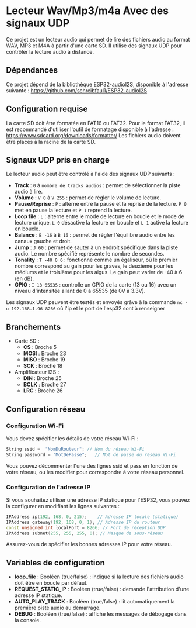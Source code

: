 # Lecteur Wav/Mp3/m4a Avec des signaux UDP
Ce projet est un lecteur audio qui permet de lire des fichiers audio au format WAV, MP3 et M4A à partir d'une carte SD. Il utilise des signaux UDP pour contrôler la lecture audio à distance.

## Dépendances
Ce projet dépend de la bibliothèque ESP32-audioI2S, disponible à l'adresse suivante : https://github.com/schreibfaul1/ESP32-audioI2S

## Configuration requise
La carte SD doit être formatée en FAT16 ou FAT32. Pour le format FAT32, il est recommandé d'utiliser l'outil de formatage disponible à l'adresse : https://www.sdcard.org/downloads/formatter/
Les fichiers audio doivent être placés à la racine de la carte SD.

## Signaux UDP pris en charge
Le lecteur audio peut être contrôlé à l'aide des signaux UDP suivants :

- **Track** : `0` à `nombre de tracks audios` : permet de sélectionner la piste audio à lire.
- **Volume** : `V 0` à `V 255` : permet de régler le volume de lecture.
- **Pause/Reprise** : `P` : alterne entre la pause et la reprise de la lecture. `P 0` met en pause la lecture et `P 1` reprend la lecture.
- **Loop file** : `L` : alterne entre le mode de lecture en boucle et le mode de lecture unique. `L 0` désactive la lecture en boucle et `L 1` active la lecture en boucle.
- **Balance** : `B -16` à `B 16` : permet de régler l'équilibre audio entre les canaux gauche et droit.
- **Jump** : `J 60` : permet de sauter à un endroit spécifique dans la piste audio. Le nombre spécifié représente le nombre de secondes.
- **Tonality** : `T -40 0 6` : fonctionne comme un égaliseur, où le premier nombre correspond au gain pour les graves, le deuxième pour les médiums et le troisième pour les aigus. Le gain peut varier de -40 à 6 (en dB).
- **GPIO** : `I 13 65535` : controlle un GPIO de la carte (13 ou 16) avec un niveau d'intensitée allant de 0 à 65535 (de 0V à 3.3V).


Les signaux UDP peuvent être testés et envoyés grâve à la commande `nc -u 192.168.1.96 8266` où l'ip et le port de l'esp32 sont à renseigner
## Branchements
- Carte SD :
	- **CS** : Broche 5
	- **MOSI** : Broche 23
	- **MISO** : Broche 19
	- **SCK** : Broche 18
- Amplificateur I2S :
	- **DIN** : Broche 25
	- **BCLK** : Broche 27
	- **LRC** : Broche 26

## Configuration réseau

### Configuration Wi-Fi
Vous devez spécifier les détails de votre réseau Wi-Fi :

```cpp
String ssid =  "NomDuRouteur"; // Nom du réseau Wi-Fi
String password = "MotDePasse";   // Mot de passe du réseau Wi-Fi
```
Vous pouvez décommenter l'une des lignes ssid et pass en fonction de votre réseau, ou les modifier pour correspondre à votre réseau personnel.

### Configuration de l'adresse IP
Si vous souhaitez utiliser une adresse IP statique pour l'ESP32, vous pouvez la configurer en modifiant les lignes suivantes :

```cpp
IPAddress ip(192, 168, 0, 215);    // Adresse IP locale (statique)
IPAddress gateway(192, 168, 0, 1); // Adresse IP du routeur
const unsigned int localPort = 8266; // Port de réception UDP
IPAddress subnet(255, 255, 255, 0); // Masque de sous-réseau
```
Assurez-vous de spécifier les bonnes adresses IP pour votre réseau.

## Variables de configuration
- **loop_file** : Booléen (true/false) : indique si la lecture des fichiers audio doit être en boucle par défaut.
- **REQUEST_STATIC_IP** : Booléen (true/false) : demande l'attribution d'une adresse IP statique.
- **AUTO_PLAY_TRACK** : Booléen (true/false) : lit automatiquement la première piste audio au démarrage.
- **DEBUG** : Booléen (true/false) : affiche les messages de débogage dans la console.
